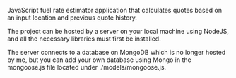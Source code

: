 JavaScript fuel rate estimator application that calculates quotes based on an input location and previous quote history.

The project can be hosted by a server on your local machine using NodeJS, and all the necessary libraries must first be installed.

The server connects to a database on MongoDB which is no longer hosted by me, but you can add your own database using Mongo in the mongoose.js file located under ./models/mongoose.js.
